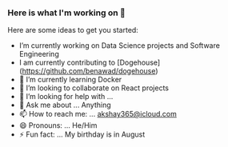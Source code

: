 ### Here is what I'm working on 👋

Here are some ideas to get you started:

-  I’m currently working on Data Science projects and Software Engineering
-  I am currently contributing to [Dogehouse] (https://github.com/benawad/dogehouse)
- 🌱 I’m currently learning Docker
- 🧩 I’m looking to collaborate on React projects
- 🤔 I’m looking for help with ...
- 💬 Ask me about ... Anything
- 📫 How to reach me: ... akshay365@icloud.com
- 😄 Pronouns: ... He/Him
- ⚡ Fun fact: ... My birthday is in August
